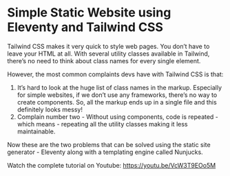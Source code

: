 # Simple Static Website using Eleventy and Tailwind CSS

Tailwind CSS makes it very quick to style web pages. You don’t have to leave your HTML at all. With several utility classes available in Tailwind, there’s no need to think about class names for every single element.

However, the most common complaints devs have with Tailwind CSS is that:

1. It’s hard to look at the huge list of class names in the markup. Especially for simple websites, if we don’t use any frameworks, there’s no way to create components. So, all the markup ends up in a single file and this definitely looks messy!
2. Complain number two - Without using components, code is repeated - which means - repeating all the utility classes making it less maintainable.

Now these are the two problems that can be solved using the static site generator - Eleventy along with a templating engine called Nunjucks.

Watch the complete tutorial on Youtube:
https://youtu.be/VcW3T9EOo5M

